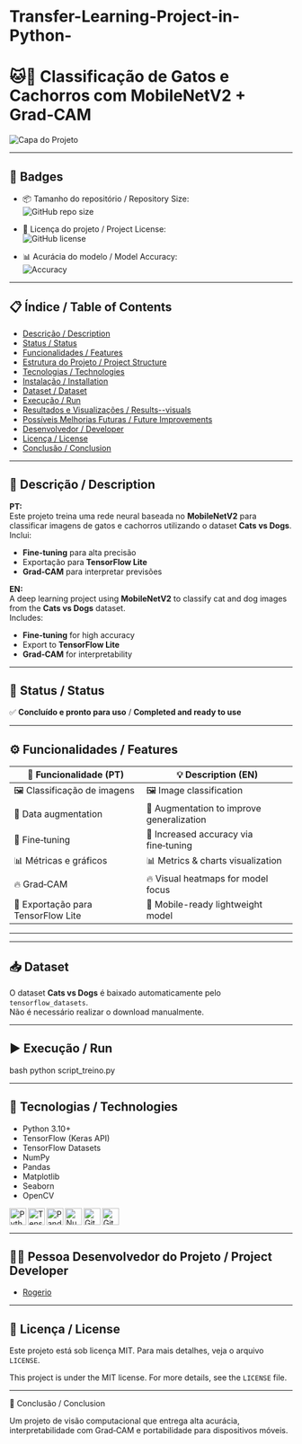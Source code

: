 # Transfer-Learning-Project-in-Python-

# 🐱🐶 Classificação de Gatos e Cachorros com MobileNetV2 + Grad‑CAM

![Capa do Projeto](assets/capa_projeto.png)

---

## 🏅 Badges

- 📦 Tamanho do repositório / Repository Size:  
  ![GitHub repo size](https://img.shields.io/github/repo-size/seuusuario/classificacao_gatos_cachorros)

- 📄 Licença do projeto / Project License:  
  ![GitHub license](https://img.shields.io/github/license/seuusuario/classificacao_gatos_cachorros)

- 📊 Acurácia do modelo / Model Accuracy:  
  ![Accuracy](https://img.shields.io/badge/accuracy-95%25-brightgreen)

---

## 📋 Índice / Table of Contents

- [Descrição / Description](#descrição--description)
- [Status / Status](#status--status)
- [Funcionalidades / Features](#funcionalidades--features)
- [Estrutura do Projeto / Project Structure](#estrutura-do-projeto--project-structure)
- [Tecnologias / Technologies](#tecnologias--technologies)
- [Instalação / Installation](#instalação--installation)
- [Dataset / Dataset](#dataset)
- [Execução / Run](#execução--run)
- [Resultados e Visualizações / Results--visuals](#resultados-e-visualizações--results--visuals)
- [Possíveis Melhorias Futuras / Future Improvements](#possíveis-melhorias-futuras--future-improvements)
- [Desenvolvedor / Developer](#desenvolvedor--developer)
- [Licença / License](#licença--license)
- [Conclusão / Conclusion](#conclusão--conclusion)

---

## 📖 Descrição / Description

**PT:**  
Este projeto treina uma rede neural baseada no **MobileNetV2** para classificar imagens de gatos e cachorros utilizando o dataset **Cats vs Dogs**.  
Inclui:
- **Fine‑tuning** para alta precisão
- Exportação para **TensorFlow Lite**
- **Grad‑CAM** para interpretar previsões

**EN:**  
A deep learning project using **MobileNetV2** to classify cat and dog images from the **Cats vs Dogs** dataset.  
Includes:
- **Fine‑tuning** for high accuracy
- Export to **TensorFlow Lite**
- **Grad‑CAM** for interpretability

---

## 🚧 Status / Status

✅ **Concluído e pronto para uso** / **Completed and ready to use**

---

## ⚙️ Funcionalidades / Features

| 🧩 Funcionalidade (PT)                  | 💡 Description (EN)                       |
|-----------------------------------------|-------------------------------------------|
| 🖼️ Classificação de imagens             | 🖼️ Image classification                  |
| 🔄 Data augmentation                    | 🔄 Augmentation to improve generalization |
| 🎯 Fine‑tuning                          | 🎯 Increased accuracy via fine‑tuning     |
| 📊 Métricas e gráficos                   | 📊 Metrics & charts visualization        |
| 🔥 Grad‑CAM                             | 🔥 Visual heatmaps for model focus        |
| 📱 Exportação para TensorFlow Lite      | 📱 Mobile-ready lightweight model         |

---


---

## 📥 Dataset

O dataset **Cats vs Dogs** é baixado automaticamente pelo `tensorflow_datasets`.  
Não é necessário realizar o download manualmente.

---

## ▶️ Execução / Run

bash
python script_treino.py

---

## 🧰 Tecnologias / Technologies

- Python 3.10+
- TensorFlow (Keras API)
- TensorFlow Datasets
- NumPy
- Pandas
- Matplotlib
- Seaborn
- OpenCV

<p>
  <img align="left" alt="Python" width="30px" src="https://cdn.jsdelivr.net/gh/devicons/devicon@latest/icons/python/python-original.svg"/>
  <img align="left" alt="TensorFlow" width="30px" src="https://cdn.jsdelivr.net/gh/devicons/devicon@latest/icons/tensorflow/tensorflow-original.svg"/>
  <img align="left" alt="Pandas" width="30px" src="https://cdn.jsdelivr.net/gh/devicons/devicon@latest/icons/pandas/pandas-original.svg"/>
  <img align="left" alt="Numpy" width="30px" src="https://cdn.jsdelivr.net/gh/devicons/devicon@latest/icons/numpy/numpy-original.svg"/>
  <img align="left" alt="Git" width="30px" src="https://cdn.jsdelivr.net/gh/devicons/devicon@latest/icons/git/git-original.svg"/>
  <img align="left" alt="GitHub" width="30px" src="https://cdn.jsdelivr.net/gh/devicons/devicon@latest/icons/github/github-original.svg"/>
</p>

<br clear="all"/>

---

 ## 👨‍💻 Pessoa Desenvolvedor do Projeto / Project Developer

- [Rogerio](https://github.com/Rogerio5)

---

## 📜 Licença / License

Este projeto está sob licença MIT. Para mais detalhes, veja o arquivo `LICENSE`.

This project is under the MIT license. For more details, see the `LICENSE` file.

---

🏁 Conclusão / Conclusion

Um projeto de visão computacional que entrega alta acurácia, interpretabilidade com Grad‑CAM e portabilidade para dispositivos móveis.
